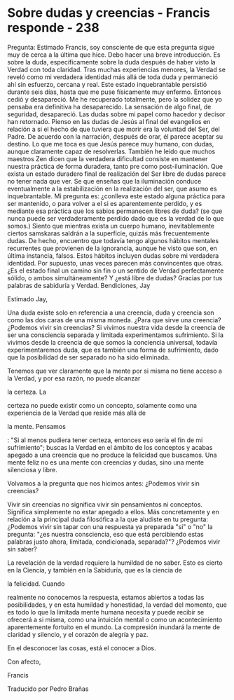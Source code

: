 # Sobre dudas y creencias - Francis responde - 238

Pregunta: Estimado Francis, soy consciente de que esta pregunta sigue muy de cerca a la última que hice. Debo hacer una breve introducción. Es sobre la duda, específicamente sobre la duda después de haber visto la Verdad con toda claridad. Tras muchas experiencias menores, la Verdad se reveló como mi verdadera identidad más allá de toda duda y permaneció ahí sin esfuerzo, cercana y real. Este estado inquebrantable persistió durante seis días, hasta que me puse físicamente muy enfermo. Entonces cedió y desapareció. Me he recuperado totalmente, pero la solidez que yo pensaba era definitiva ha desaparecido. La sensación de algo final, de seguridad, desapareció. Las dudas sobre mi papel como hacedor y decisor han retornado. Pienso en las dudas de Jesús al final del evangelios en relación a si el hecho de que tuviera que morir era la voluntad del Ser, del Padre. De acuerdo con la narración, después de orar, él parece aceptar su destino. Lo que me toca es que Jesús parece muy humano, con dudas, aunque claramente capaz de resolverlas. También he leído que muchos maestros Zen dicen que la verdadera dificultad consiste en mantener nuestra práctica de forma duradera, tanto pre como post-iluminación. Que exista un estado duradero final de realización del Ser libre de dudas parece no tener nada que ver. Se que enseñas que la iluminación conduce eventualmente a la estabilización en la realización del ser, que asumo es inquebrantable. Mi pregunta es: ¿conlleva este estado alguna práctica para ser mantenido, o para volver a el si es aparentemente perdido, y es mediante esa práctica que los sabios permanecen libres de duda? (se que nunca puede ser verdaderamente perdido dado que es la verdad de lo que somos.) Siento que mientras exista un cuerpo humano, inevitablemente ciertos samskaras saldrán a la superficie, quizás más frecuentemente dudas. De hecho, encuentro que todavía tengo algunos hábitos mentales recurrentes que provienen de la ignorancia, aunque he visto que son, en última instancia, falsos. Estos hábitos incluyen dudas sobre mi verdadera identidad. Por supuesto, unas veces parecen más convincentes que otras. ¿Es el estado final un camino sin fin o un sentido de Verdad perfectamente sólido, o ambos simultáneamente? Y ¿está libre de dudas? Gracias por tus palabras de sabiduría y Verdad. Bendiciones, Jay

Estimado Jay, 

Una duda existe solo en referencia a una creencia, duda y creencia son como las dos caras de una misma moneda. ¿Para que sirve una creencia? ¿Podemos vivir sin creencias? Si vivimos nuestra vida desde la creencia de ser una consciencia separada y limitada experimentamos sufrimiento. Si la vivimos desde la creencia de que somos la conciencia universal, todavía experimentaremos duda, que es también una forma de sufrimiento, dado que la posibilidad de ser separado no ha sido eliminada. 

Tenemos que ver claramente que la mente por si misma no tiene acceso a la Verdad, y por esa razón, no puede alcanzar 

la certeza. La

certeza no puede existir como un concepto, solamente como una experiencia de la Verdad que reside más allá de 

la mente. Pensamos

: "Si al menos pudiera tener certeza, entonces eso sería el fin de mi sufrimiento"; buscas la Verdad en el ámbito de los conceptos y acabas apegado a una creencia que no produce la felicidad que buscamos. Una mente feliz no es una mente con creencias y dudas, sino una mente silenciosa y libre.

Volvamos a la pregunta que nos hicimos antes: ¿Podemos vivir sin creencias?

Vivir sin creencias no significa vivir sin pensamientos ni conceptos. Significa simplemente no estar apegado a ellos. Más concretamente y en relación a la principal duda filosófica a la que aludiste en tu pregunta: ¿Podemos vivir sin tapar con una respuesta ya preparada "si" o "no" la pregunta: "¿es nuestra consciencia, eso que está percibiendo estas palabras justo ahora, limitada, condicionada, separada?"? ¿Podemos vivir sin saber? 

La revelación de la verdad requiere la humildad de no saber. Esto es cierto en la Ciencia, y también en la Sabiduría, que es la ciencia de 

la felicidad. Cuando

realmente no conocemos la respuesta, estamos abiertos a todas las posibilidades, y en esta humildad y honestidad, la verdad del momento, que es todo lo que la limitada mente humana necesita y puede recibir se ofrecerá a si misma, como una intuición mental o como un acontecimiento aparentemente fortuito en el mundo. La compresión inundará la mente de claridad y silencio, y el corazón de alegría y paz.

En el desconocer las cosas, está el conocer a Dios.

Con afecto,

Francis

Traducido por Pedro Brañas

